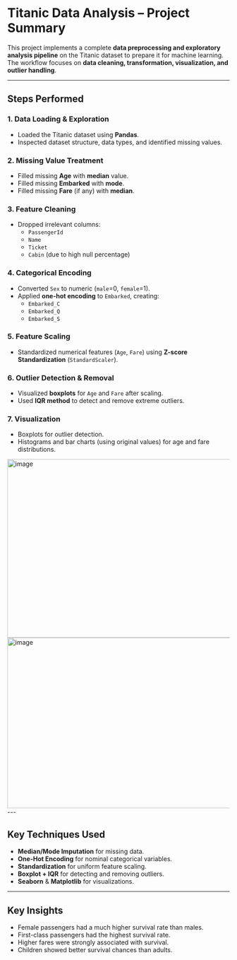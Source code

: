 #  Titanic Data Analysis – Project Summary

This project implements a complete **data preprocessing and exploratory analysis pipeline** on the Titanic dataset to prepare it for machine learning.  
The workflow focuses on **data cleaning, transformation, visualization, and outlier handling**.

---

##  Steps Performed

### 1. **Data Loading & Exploration**
- Loaded the Titanic dataset using **Pandas**.
- Inspected dataset structure, data types, and identified missing values.

### 2. **Missing Value Treatment**
- Filled missing **Age** with **median** value.
- Filled missing **Embarked** with **mode**.
- Filled missing **Fare** (if any) with **median**.

### 3. **Feature Cleaning**
- Dropped irrelevant columns:
  - `PassengerId`
  - `Name`
  - `Ticket`
  - `Cabin` (due to high null percentage)

### 4. **Categorical Encoding**
- Converted `Sex` to numeric (`male`=0, `female`=1).
- Applied **one-hot encoding** to `Embarked`, creating:
  - `Embarked_C`
  - `Embarked_Q`
  - `Embarked_S`

### 5. **Feature Scaling**
- Standardized numerical features (`Age`, `Fare`) using **Z-score Standardization** (`StandardScaler`).

### 6. **Outlier Detection & Removal**
- Visualized **boxplots** for `Age` and `Fare` after scaling.
- Used **IQR method** to detect and remove extreme outliers.

### 7. **Visualization**
- Boxplots for outlier detection.
- Histograms and bar charts (using original values) for age and fare distributions.

  
<img width="623" height="404" alt="image" src="https://github.com/user-attachments/assets/118a2fe1-9060-4489-9561-d771324d88f3" />

<img width="604" height="386" alt="image" src="https://github.com/user-attachments/assets/fdbd0b8c-162c-47e3-9a81-d40298ad8124" />
---

##  **Key Techniques Used**
- **Median/Mode Imputation** for missing data.
- **One-Hot Encoding** for nominal categorical variables.
- **Standardization** for uniform feature scaling.
- **Boxplot + IQR** for detecting and removing outliers.
- **Seaborn** & **Matplotlib** for visualizations.

---

##  **Key Insights**
- Female passengers had a much higher survival rate than males.
- First-class passengers had the highest survival rate.
- Higher fares were strongly associated with survival.
- Children showed better survival chances than adults.



